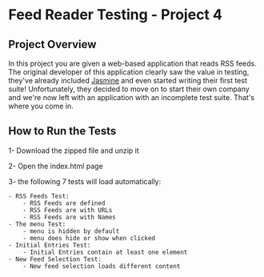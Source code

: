 # Feed Reader Testing - Project 4

## Project Overview

In this project you are given a web-based application that reads RSS feeds. The original developer of this application clearly saw the value in testing, they've already included [Jasmine](http://jasmine.github.io/) and even started writing their first test suite! Unfortunately, they decided to move on to start their own company and we're now left with an application with an incomplete test suite. That's where you come in.

## How to Run the Tests

1- Download the zipped file and unzip it

2- Open the index.html page

3- the following 7 tests will load automatically:
	
	- RSS Feeds Test:
		- RSS Feeds are defined
		- RSS Feeds are with URLs
		- RSS Feeds are with Names
	- The menu Test:
		- menu is hidden by default
		- menu does hide or show when clicked
	- Initial Entries Test:
		- Initial Entries contain at least one element
	- New Feed Selection Test:
		- New feed selection loads different content


